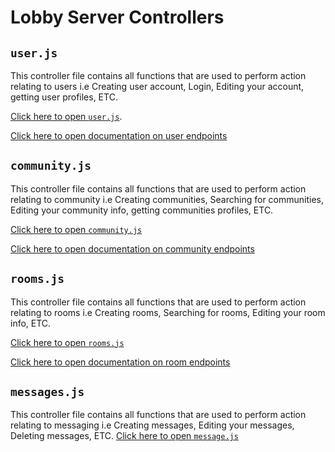 # Lobby Server Controllers

## `user.js`

This controller file contains all functions that are used to perform action relating to users i.e Creating user account, Login, Editing your account, getting user profiles, ETC.

[Click here to open `user.js`](/controllers/user.js).

[Click here to open documentation on user endpoints](../router/readme.md#user-routes--endpoints)

## `community.js`

This controller file contains all functions that are used to perform action relating to community i.e Creating communities, Searching for communities, Editing your community info, getting communities profiles, ETC.

[Click here to open `community.js`](/controllers/community.js)

[Click here to open documentation on community endpoints](../router/readme.md#community-routes--endpoints)

## `rooms.js`

This controller file contains all functions that are used to perform action relating to rooms i.e Creating rooms, Searching for rooms, Editing your room info, ETC.

[Click here to open `rooms.js`](/controllers/rooms.js)

[Click here to open documentation on room endpoints](../router/readme.md#room-routes--endpoints)

## `messages.js`

This controller file contains all functions that are used to perform action relating to messaging i.e Creating messages, Editing your messages, Deleting messages, ETC.
[Click here to open `message.js`](/controllers/message.js)
